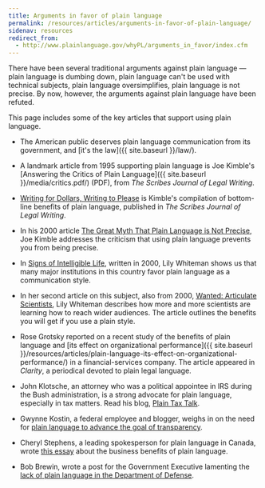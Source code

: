 ```yaml
---
title: Arguments in favor of plain language
permalink: /resources/articles/arguments-in-favor-of-plain-language/
sidenav: resources
redirect_from:
  - http://www.plainlanguage.gov/whyPL/arguments_in_favor/index.cfm
---
```


There have been several traditional arguments against plain language — plain language is dumbing down, plain language can't be used with technical subjects, plain language oversimplifies, plain language is not precise. By now, however, the arguments against plain language have been refuted.

This page includes some of the key articles that support using plain language.

- The American public deserves plain language communication from its government, and [it's the law]({{ site.baseurl }}/law/).

- A landmark article from 1995 supporting plain language is Joe Kimble's [Answering the Critics of Plain Language]({{ site.baseurl }}/media/critics.pdf/) (PDF), from _The Scribes Journal of Legal Writing_.

- [Writing for Dollars, Writing to Please](http://www.editorsoftware.com/Downloads/Kimble_Writing_for_Dollars_plain_English.pdf) is Kimble's compilation of bottom-line benefits of plain language, published in _The Scribes Journal of Legal Writing_.

- In his 2000 article [The Great Myth That Plain Language is Not Precise](https://apps.americanbar.org/buslaw/blt/blt7-kimble.html), Joe Kimble addresses the criticism that using plain language prevents you from being precise.

- In [Signs of Intelligible Life](http://www.sciencemag.org/careers/2000/11/signs-intelligible-life), written in 2000, Lily Whiteman shows us that many major institutions in this country favor plain language as a communication style.

- In her second article on this subject, also from 2000, [Wanted: Articulate Scientists](http://www.sciencemag.org/careers/2000/11/wanted-articulate-scientists), Lily Whiteman describes how more and more scientists are learning how to reach wider audiences. The article outlines the benefits you will get if you use a plain style.

- Rose Grotsky reported on a recent study of the benefits of plain language and [its effect on organizational performance]({{ site.baseurl }}/resources/articles/plain-language-its-effect-on-organizational-performance/) in a financial-services company. The article appeared in _Clarity_, a periodical devoted to plain legal language.

- John Klotsche, an attorney who was a political appointee in IRS during the Bush administration, is a strong advocate for plain language, especially in tax matters. Read his blog, [Plain Tax Talk](http://www.plaintaxtalk.org/).

- Gwynne Kostin, a federal employee and blogger, weighs in on the need for [plain language to advance the goal of transparency](http://www.ondotgov.com/2009/02/transparency-requires-plain-language.html).

- Cheryl Stephens, a leading spokesperson for plain language in Canada, wrote [this essay](https://web.archive.org/web/20100713115200/http://plainlanguagenetwork.org/stephens/bzneeds.html) about the business benefits of plain language.

- Bob Brewin, wrote a post for the Government Executive lamenting the [lack of plain language in the Department of Defense](http://www.nextgov.com/defense/whats-brewin/2009/03/so-a-what/51222/).
